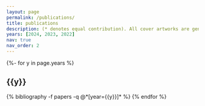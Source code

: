```yaml
---
layout: page
permalink: /publications/
title: publications
description: (* denotes equal contribution). All cover artworks are generated by DALL·E 3 with minimum cherry picking.
years: [2024, 2023, 2022]
nav: true
nav_order: 2
---
```

<!-- _pages/publications.md -->
<div class="publications">

{%- for y in page.years %}
  <h2 class="year">{{y}}</h2>
  {% bibliography -f papers -q @*[year={{y}}]* %}
{% endfor %}

</div>
